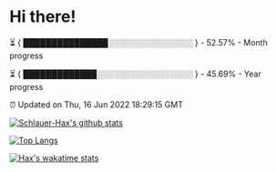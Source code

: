 # Hi there!

⏳ { ███████████████░░░░░░░░░░░░░░░ } - 52.57% - Month progress

⏳ { █████████████░░░░░░░░░░░░░░░░░ } - 45.69% - Year progress

⏰ Updated on Thu, 16 Jun 2022 18:29:15 GMT


[![Schlauer-Hax's github stats](https://github-readme-stats.vercel.app/api?username=Schlauer-Hax&show_icons=true&theme=dark&count_private=true)](https://github.com/Schlauer-Hax)


[![Top Langs](https://github-readme-stats.vercel.app/api/top-langs/?username=Schlauer-Hax&layout=compact&theme=dark)](https://github.com/Schlauer-Hax?tab=repositories)


[![Hax's wakatime stats](https://github-readme-stats.vercel.app/api/wakatime?username=Hax&theme=dark)](https://wakatime.com/@Hax)

